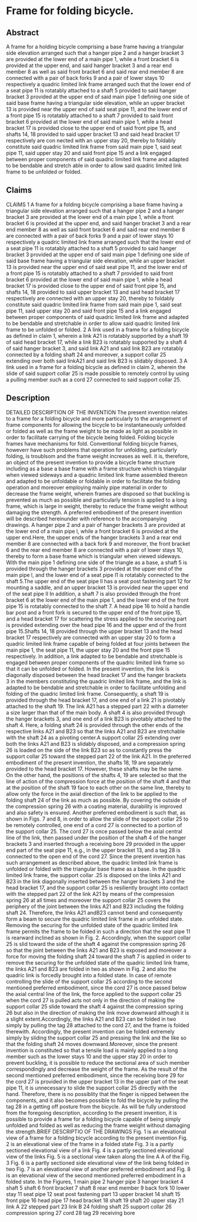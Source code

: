 # Frame for folding bicycle.

## Abstract
A frame for a holding bicycle comprising a base frame having a triangular side elevation arranged such that a hanger pipe 2 and a hanger bracket 3 are provided at the lower end of a main pipe 1, while a front bracket 6 is provided at the upper end, and said hanger bracket 3 and a rear end member 8 as well as said front bracket 6 and said rear end member 8 are connected with a pair of back forks 9 and a pair of lower stays 10 respectively a quadric limited link frame arranged such that the lower end of a seat pipe 11 is rotatably attached to a shaft 5 provided to said hanger bracket 3 provided at the upper end of said main pipe 1 defining one side of said base frame having a triangular side elevation, while an upper bracket 13 is provided near the upper end of said seat pipe 11, and the lower end of a front pipe 15 is rotatably attached to a shaft 7 provided to said front bracket 6 provided at the lower end of said main pipe 1, while a head bracket 17 is provided close to the upper end of said front pipe 15, and shafts 14, 18 provided to said upper bracket 13 and said head bracket 17 respectively are con nected with an upper stay 20, thereby to foldably constitute said quadric limited link frame from said main pipe 1, said seat pipe 11, said upper stay 20 and said front pipe 15 and a link engaged between proper components of said quadric limited link frame and adapted to be bendable and stretch able in order to allow said quadric limited link frame to be unfolded or folded.

## Claims
CLAIMS 1 A frame for a folding bicycle comprising a base frame having a triangular side elevation arranged such that a hanger pipe 2 and a hanger bracket 3 are provided at the lower end of a main pipe 1, while a front bracket 6 is provided at the upper end, and said hanger bracket 3 and a rear end member 8 as well as said front bracket 6 and said rear end member 8 are connected with a pair of back forks 9 and a pair of lower stays 10 respectively a quadric limited link frame arranged such that the lower end of a seat pipe 11 is rotatably attached to a shaft 5 provided to said hanger bracket 3 provided at the upper end of said main pipe 1 defining one side of said base frame having a triangular side elevation, while an upper bracket 13 is provided near the upper end of said seat pipe 11, and the lower end of a front pipe 15 is rotatably attached to a shaft 7 provided to said front bracket 6 provided at the lower end of said main pipe 1, while a head bracket 17 is provided close to the upper end of said front pipe 15, and shafts 14, 18 provided to said upper bracket 13 and said head bracket 17 respectively are connected with an upper stay 20, thereby to foldably constitute said quadric limited link frame from said main pipe 1, said seat pipe 11, said upper stay 20 and said front pipe 15 and a link engaged between proper components of said quadric limited link frame and adapted to be bendable and stretchable in order to allow said quadric limited link frame to be unfolded or folded. 2 A link used in a frame for a folding bicycle as defined in claim 1, wherein a link A21 is rotatably supported by a shaft 19 of said head bracket 17, while a link B23 is rotatably supported by a shaft 4 of said hanger bracket 3, and said link A21 and said link B23 are rotatably connected by a folding shaft 24 and moreover, a support collar 25 extending over both said linkA21 and said link B23 is slidably disposed. 3 A link used in a frame for a folding bicycle as defined in claim 2, wherein the slide of said support collar 25 is made possible to remotely control by using a pulling member such as a cord 27 connected to said support collar 25.

## Description
DETAILED DESCRIPTION OF THE INVENTION The present invention relates to a frame for a folding bicycle and more particularly to the arrangement of frame components for allowing the bicycle to be instantaneously unfolded or folded as well as the frame weight to be made as light as possible in order to facilitate carrying of the bicycle being folded. Folding bicycle frames have mechanisms for fold. Conventional folding bicycle frames, howeverr have such problems that operation for unfolding, particularly folding, is troublsom and the frame weight increases as well. it is, therefore, an object of the present invention to provide a bicycle frame structure including as a base a base frame with a frame structure which is triangular when viewed sideways and a quadric limited link frame assembled thereon and adapted to be unfoldable or foldable in order to facilitate the folding operation and moreover employing mainly pipe material in order to decrease the frame weight, wherein frames are disposed so that buckling is prevented as much as possible and particularly tension is applied to a long frame, which is large in weight, thereby to reduce the frame weight without damaging the strength. A preferred embodiment of the present invention will be described hereinunder with reference to the accompanying drawings. A hanger pipe 2 and a pair of hanger brackets 3 are provided at the lower end of a main pipe l, while a front bracket 6 is provided at the upper end.Here, the upper ends of the hanger brackets 3 and a rear end member 8 are connected with a back fork 9 and moreover, the front bracket 6 and the rear end member 8 are connected with a pair of lower stays 10, thereby to form a base frame which is triangular when viewed sideways. With the main pipe 1 defining one side of the triangle as a base, a shaft 5 is provided through the hanger brackets 3 provided at the upper end of the main pipe l, and the lower end of a seat pipe l1 is rotatably connected to the shaft 5.The upper end of the seat pipe ll has a seat post fastening part 12 for mounting a saddle, and an upper bracket 13 is provided near the upper end of the seat pipe II In addition, a shaft 7 is also provided through the front bracket 6 at the lower end of the main pipe 1, and the lower end of the front pipe 15 is rotatably connected to the shaft 7. A head pipe 16 to hold a handle bar post and a front fork is secured to the upper end of the front pipe 15, and a head bracket 17 for scattering the stress applied to the securing part is provided extending over the head pipe 16 and the upper end of the front pipe 15.Shafts 14, 18 provided through the upper bracket 13 and the head bracket 17 respectively are connected with an upper stay 20 to form a quadric limited link frame capable of being folded at four joints between the main pipe 1, the seat pipe 11, the upper stay 20 and the front pipe 15 respectively. In addition, a link adapted to be bendable and stretchable is engaged between proper components of the quadric limited link frame so that it can be unfolded or folded. In the present invention, the link is diagonally disposed between the head bracket 17 and the hanger brackets 3 in the members constituting the quadric limited link frame, and the link is adapted to be bendable and stretchable in order to facilitate unfolding and folding of the quadric limited link frame. Consequently, a shaft 19 is provided through the head bracket 17, and one end of a link 21 is pivotably attached to the shaft 19. The link A21 has a stepped part 22 with a diameter a size larger than that of the main body. A shaft 4 is also provided through the hanger brackets 3, and one end of a link B23 is pivotably attached to the shaft 4. Here, a folding shaft 24 is provided through the other ends of the respective links A21 and B23 so that the links A21 and B23 are stretchable with the shaft 24 as a pivoting center.A support collar 25 extending over both the links A21 and B23 is slidably disposed, and a compression spring 26 is loaded on the side of the link B23 so as to constantly press the support collar 25 toward the stepped part 22 of the link A21. In the preferred embodiment of the present invention, the shafts 18, 19 are separately provided to the head bracket 17. However, these shafts may be the same. On the other hand, the positions of the shafts 4, 19 are selected so that the line of action of the compression force at the position of the shaft 4 and that at the position of the shaft 19 face to each other on the same line, thereby to allow only the force in the axial direction of the link to be applied to the folding shaft 24 of the link as much as possible. By covering the outside of the compression spring 26 with a coating material, durability is improved and also safety is ensured. Another preferred embodiment is such that, as shown in Figs. 7 and 8, in order to allow the slide of the support collar 25 to be remotely controlled, one end of a cord 27 is connected to a portion of the support collar 25. The cord 27 is once passed below the axial central line of the link, then passed under the position of the shaft 4 of the hanger brackets 3 and inserted through a receiving bore 29 provided in the upper end part of the seat pipe 11, e.g., in the upper bracket 13, and a tag 28 is connected to the open end of the cord 27. Since the present invention has such arrangement as described above, the quadric limited link frame is unfolded or folded with the triangular base frame as a base. In the quadric limited link frame, the support collar .25 is disposed on the links A21 and B23 in the link diagonally inserted between the hanger brackets 3 and the head bracket 17, and the support collar 25 is resiliently brought into contact with the stepped part 22 of the link A21 by means of the compression spring 26 at all times and moreover the support collar 25 covers the periphery of the joint between the links A21 and B23 including the folding shaft 24. Therefore, the links A21 andB23 cannot bend and consequently form a beam to secure the quadric limited link frame in an unfolded state. Removing the securing for the unfolded state of the quadric limited link frame permits the frame to be folded in such a direction that the seat pipe 11 is rearward inclined as shown in Fig. 2. Accordingly, when the support collar 25 is slid toward the side of the shaft 4 against the compression spring 26 so that the joint between the links A21 and B23 is exposed and moreover a force for moving the folding shaft 24 toward the shaft 7 is applied in order to remove the securing for the unfolded state of the quadric limited link frame, the links A21 and B23 are folded in two as shown in Fig. 2 and also the quadric link is forcedly brought into a folded state. In case of remote controlling the slide of the support collar 25 according to the second mentioned preferred embodiment, since the cord 27 is once passed below the axial central line of the link, the force applied to the support collar 25 when the cord 27 is pulled acts not only in the direction of making the support collar 25 slide toward the shaft 4 against the compression spring 26 but also in the direction of making the link move downward although it is a slight extent.Accordingly, the links A21 and B23 can be folded in two simply by pulling the tag 28 attached to the cord 27, and the frame is folded therewith. Accordingly, the present invention can be folded extremely simply by sliding the support collar 25 and pressing the link and the like so that the folding shaft 24 moves downward.Moreover, since the present invention is constituted so that a tensile load is mainly applied to a long member such as the lower stays 10 and the upper stay 20 in order to prevent buckling, it is possible to reduce the sectional area of such member correspondingly and decrease the weight of the frame. As the result of the second mentioned preferred embodiment, since the receiving bore 29 for the cord 27 is provided in the upper bracket 13 in the upper part of the seat pipe 11, it is unnecessary to slide the support collar 25 directly with the hand. Therefore, there is no possiblity that the finger is nipped between the components, and it also becomes possible to fold the bicycle by pulling the tag 28 in a getting off posture from the bicycle. As will be fully understood from the foregoing description, according to the present invention, it is possible to provide a frame for a folding bicycle capable of being simply unfolded and folded as well as reducing the frame weight without damaging the strength.BRIEF DESCRIPTIO OF THE DRAWINGS Fig. 1 is an elevational view of a frame for a folding bicycle according to the present invention Fig. 2 is an elevational view of the frame in a folded state Fig. 3 is a partly sectioned elevational view of a link Fig. 4 is a partly sectioned elevational view of the links Fig. 5 is a sectional view taken along the line A A of the Fig. 3 Fig. 6 is a partly sectioned side elevational view of the link being folded in two Fig. 7 is an elevational view of another preferred embodiment and Fig. 8 is an elevational view of the second mentioned preferred embodiment in a folded state. In the Figures, 1 main pipe 2 hanger pipe 3 hanger bracket 4 shaft 5 shaft 6 front bracket 7 shaft 8 rear end member 9 back fork 10 lower stay 11 seat pipe 12 seat post fastening part 13 upper bracket 14 shaft 15 front pipe 16 head pipe 17 head bracket 18 shaft 19 shaft 20 upper stay 21 link A 22 stepped part 23 link B 24 folding shaft 25 support collar 26 compression spring 27 cord 28 tag 29 receiving bore